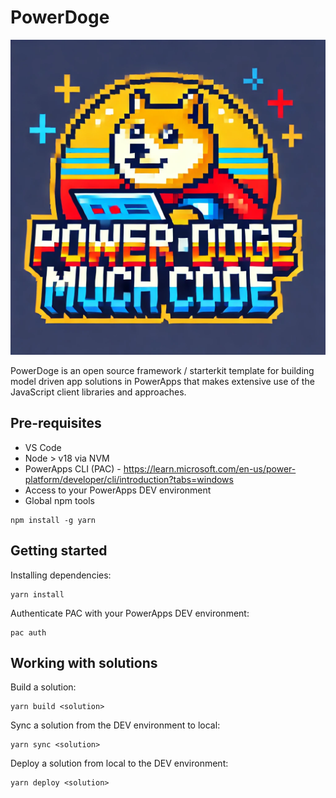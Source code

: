 # PowerDoge

![power-doge](docs/pd.webp "Power Doge Much Code")

PowerDoge is an open source framework / starterkit template for building model driven app solutions in PowerApps that
makes extensive use of the JavaScript client libraries and approaches.

## Pre-requisites
* VS Code
* Node > v18 via NVM
* PowerApps CLI (PAC) - https://learn.microsoft.com/en-us/power-platform/developer/cli/introduction?tabs=windows
* Access to your PowerApps DEV environment
* Global npm tools
``` Sh
npm install -g yarn
```

## Getting started
Installing dependencies:
```
yarn install
```

Authenticate PAC with your PowerApps DEV environment:
```
pac auth
```

## Working with solutions

Build a solution:
``` Sh
yarn build <solution>
```

Sync a solution from the DEV environment to local:
``` Sh
yarn sync <solution>
```

Deploy a solution from local to the DEV environment:
``` Sh
yarn deploy <solution>
```